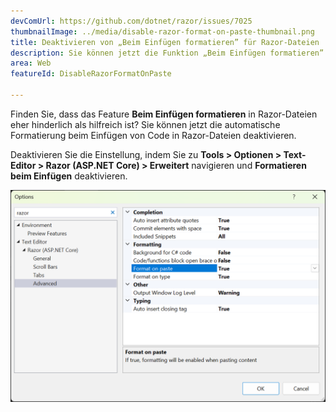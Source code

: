 ```yaml
---
devComUrl: https://github.com/dotnet/razor/issues/7025
thumbnailImage: ../media/disable-razor-format-on-paste-thumbnail.png
title: Deaktivieren von „Beim Einfügen formatieren” für Razor-Dateien
description: Sie können jetzt die Funktion „Beim Einfügen formatieren” für Razor-Dateien in den VS-Einstellungen deaktivieren.
area: Web
featureId: DisableRazorFormatOnPaste

---
```



Finden Sie, dass das Feature **Beim Einfügen formatieren** in Razor-Dateien eher hinderlich als hilfreich ist? Sie können jetzt die automatische Formatierung beim Einfügen von Code in Razor-Dateien deaktivieren.

Deaktivieren Sie die Einstellung, indem Sie zu **Tools > Optionen > Text-Editor > Razor (ASP.NET Core) > Erweitert** navigieren und **Formatieren beim Einfügen** deaktivieren. 

![Format beim Einfügen für Razor deaktivieren](../media/disable-razor-format-on-paste.png)

